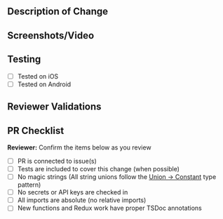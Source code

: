 <!-- NOTE: Please include the related issue number in the PR title, otherwise the changes won't be merged into the `staging` branch upon ticket completion. E.g. 'My pull request (1234)' -->

## Description of Change
<!-- Please include a description of the change and context. What would a code reviewer, or a future dev, 
need to know about this PR in order to understand why this PR was created? This could include dependencies 
introduced, changes in behavior, pointers to more detailed documentation. The description should be more 
than a link to an issue.  -->

## Screenshots/Video
<!-- Add screenshots or video as needed. Before/after if changes are to be compared by reviewers.
Before/after: <img src="" width="49%" />&nbsp;&nbsp;<img src="" width="49%" />
Toggle: <details><summary></summary><img src="" width="49%" />&nbsp;&nbsp;<img src="" width="49%" /></details>
-->

## Testing
<!-- What testing was done to verify the changes (local/unit)? What testing remains? Note edge cases, or special
situations that could not be tested during development. -->

- [ ] Tested on iOS <!-- simulator is fine -->
- [ ] Tested on Android <!-- simulator is fine -->

## Reviewer Validations
<!-- What should reviewers look for? Copy/paste Acceptance Criteria from ticket -->

## PR Checklist
<!-- Engineer: make sure all these items are checked off before requesting a review -->
  **Reviewer:** Confirm the items below as you review

- [ ] PR is connected to issue(s)
- [ ] Tests are included to cover this change (when possible)
- [ ] No magic strings (All string unions follow the [Union -> Constant](https://github.com/department-of-veterans-affairs/va-mobile-app/blob/develop/VAMobile/src/constants/common.ts) type pattern)
- [ ] No secrets or API keys are checked in
- [ ] All imports are absolute (no relative imports)
- [ ] New functions and Redux work have proper TSDoc annotations

